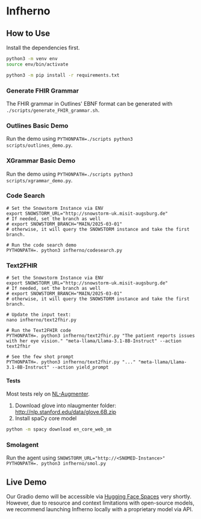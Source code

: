 # Infherno

## How to Use

Install the dependencies first.

```bash
python3 -m venv env
source env/bin/activate

python3 -m pip install -r requirements.txt
```

### Generate FHIR Grammar

The FHIR grammar in Outlines' EBNF format can be generated with `./scripts/generate_FHIR_grammar.sh`.

### Outlines Basic Demo

Run the demo using `PYTHONPATH=./scripts python3 scripts/outlines_demo.py`.

### XGrammar Basic Demo

Run the demo using `PYTHONPATH=./scripts python3 scripts/xgrammar_demo.py`.

### Code Search
```
# Set the Snowstorm Instance via ENV
export SNOWSTORM_URL="http://snowstorm-uk.misit-augsburg.de"
# If needed, set the branch as well
# export SNOWSTORM_BRANCH="MAIN/2025-03-01"
# otherwise, it will query the SNOWSTORM instance and take the first branch.

# Run the code search demo
PYTHONPATH=. python3 infherno/codesearch.py
```

### Text2FHIR
```
# Set the Snowstorm Instance via ENV
export SNOWSTORM_URL="http://snowstorm-uk.misit-augsburg.de"
# If needed, set the branch as well
# export SNOWSTORM_BRANCH="MAIN/2025-03-01"
# otherwise, it will query the SNOWSTORM instance and take the first branch.

# Update the input text:
nano infherno/text2fhir.py

# Run the Text2FHIR code
PYTHONPATH=. python3 infherno/text2fhir.py "The patient reports issues with her eye vision." "meta-llama/Llama-3.1-8B-Instruct" --action text2fhir

# See the few shot prompt
PYTHONPATH=. python3 infherno/text2fhir.py "..." "meta-llama/Llama-3.1-8B-Instruct" --action yield_prompt
```

#### Tests
Most tests rely on [NL-Augmenter](https://github.com/GEM-benchmark/NL-Augmenter).

1. Download glove into nlaugmenter folder: http://nlp.stanford.edu/data/glove.6B.zip
2. Install spaCy core model 
```bash
python -m spacy download en_core_web_sm
```

### Smolagent

Run the agent using `SNOWSTORM_URL="http://<SNOMED-Instance>" PYTHONPATH=. python3 infherno/smol.py`


## Live Demo

Our Gradio demo will be accessible via [Hugging Face Spaces](https://huggingface.co/spaces/nfel/infherno) very shortly.
However, due to resource and context limitations with open-source models, we recommend launching Infherno locally with a proprietary model via API.
